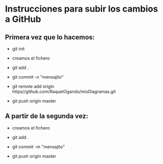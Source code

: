 # Instrucciones para subir los cambios a GitHub



## Primera vez que lo hacemos:

- git init

- creamos el fichero

- git add .

- git commit -n "mensajito"

- git remote add origin https//github.com/RaquelOgando/misDiagramas.git

- git push origin master



## A partir de la segunda vez:

- creamos el fichero

- git add .

- git commit -m "mensajito"

- git push origin master